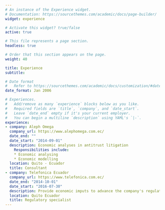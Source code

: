 ```yaml
---
# An instance of the Experience widget.
# Documentation: https://sourcethemes.com/academic/docs/page-builder/
widget: experience

# Activate this widget? true/false
active: true

# This file represents a page section.
headless: true

# Order that this section appears on the page.
weight: 40

title: Experience
subtitle:

# Date format
#   Refer to https://sourcethemes.com/academic/docs/customization/#date-format
date_format: Jan 2006

# Experiences.
#   Add/remove as many `experience` blocks below as you like.
#   Required fields are `title`, `company`, and `date_start`.
#   Leave `date_end` empty if it's your current employer.
#   You can begin a multiline `description` using YAML's `|-`.
experience:
- company: Aleph Omega
  company_url: https://www.alephomega.com.ec/
  date_end: ""
  date_start: "2014-09-01"
  description: Economic analyses in antitrust litigation
    Responsibilities include:
    * Economic analysing
    * Economic modelling
  location: Quito - Ecuador
  title: Consultant
- company: Telefonica Ecuador
  company_url: https://www.telefonica.com.ec/
  date_end: "2014-10-01"
  date_start: "2016-07-30"
  description: Provide economic imputs to advance the company's regulatory agenda
  location: Quito Ecuador
  title: Regulatory specialist
---
```

